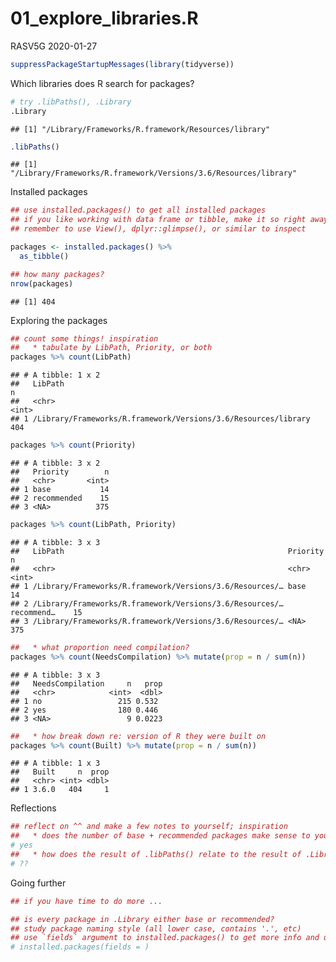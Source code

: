 01\_explore\_libraries.R
================
RASV5G
2020-01-27

``` r
suppressPackageStartupMessages(library(tidyverse))
```

Which libraries does R search for packages?

``` r
# try .libPaths(), .Library
.Library
```

    ## [1] "/Library/Frameworks/R.framework/Resources/library"

``` r
.libPaths()
```

    ## [1] "/Library/Frameworks/R.framework/Versions/3.6/Resources/library"

Installed packages

``` r
## use installed.packages() to get all installed packages
## if you like working with data frame or tibble, make it so right away!
## remember to use View(), dplyr::glimpse(), or similar to inspect

packages <- installed.packages() %>% 
  as_tibble()

## how many packages?
nrow(packages)
```

    ## [1] 404

Exploring the packages

``` r
## count some things! inspiration
##   * tabulate by LibPath, Priority, or both
packages %>% count(LibPath)
```

    ## # A tibble: 1 x 2
    ##   LibPath                                                            n
    ##   <chr>                                                          <int>
    ## 1 /Library/Frameworks/R.framework/Versions/3.6/Resources/library   404

``` r
packages %>% count(Priority)
```

    ## # A tibble: 3 x 2
    ##   Priority        n
    ##   <chr>       <int>
    ## 1 base           14
    ## 2 recommended    15
    ## 3 <NA>          375

``` r
packages %>% count(LibPath, Priority)
```

    ## # A tibble: 3 x 3
    ##   LibPath                                                  Priority       n
    ##   <chr>                                                    <chr>      <int>
    ## 1 /Library/Frameworks/R.framework/Versions/3.6/Resources/… base          14
    ## 2 /Library/Frameworks/R.framework/Versions/3.6/Resources/… recommend…    15
    ## 3 /Library/Frameworks/R.framework/Versions/3.6/Resources/… <NA>         375

``` r
##   * what proportion need compilation?
packages %>% count(NeedsCompilation) %>% mutate(prop = n / sum(n))
```

    ## # A tibble: 3 x 3
    ##   NeedsCompilation     n   prop
    ##   <chr>            <int>  <dbl>
    ## 1 no                 215 0.532 
    ## 2 yes                180 0.446 
    ## 3 <NA>                 9 0.0223

``` r
##   * how break down re: version of R they were built on
packages %>% count(Built) %>% mutate(prop = n / sum(n))
```

    ## # A tibble: 1 x 3
    ##   Built     n  prop
    ##   <chr> <int> <dbl>
    ## 1 3.6.0   404     1

Reflections

``` r
## reflect on ^^ and make a few notes to yourself; inspiration
##   * does the number of base + recommended packages make sense to you?
# yes
##   * how does the result of .libPaths() relate to the result of .Library?
# ??
```

Going further

``` r
## if you have time to do more ...

## is every package in .Library either base or recommended?
## study package naming style (all lower case, contains '.', etc)
## use `fields` argument to installed.packages() to get more info and use it!
# installed.packages(fields = )
```

